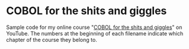 # COBOL for the shits and giggles

Sample code for my online course "<a href="https://tinyurl.com/bdeafea5">COBOL for the shits and giggles</a>" on YouTube.
The numbers at the beginning of each filename indicate which chapter of the course they belong to.
